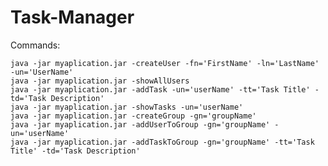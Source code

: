 # Task-Manager

Commands:

    java -jar myaplication.jar -createUser -fn='FirstName' -ln='LastName' -un='UserName'
    java -jar myaplication.jar -showAllUsers
    java -jar myaplication.jar -addTask -un='userName' -tt='Task Title' -td='Task Description'
    java -jar myaplication.jar -showTasks -un='userName'
    java -jar myaplication.jar -createGroup -gn='groupName'
    java -jar myaplication.jar -addUserToGroup -gn='groupName' -un='userName'
    java -jar myaplication.jar -addTaskToGroup -gn='groupName' -tt='Task Title' -td='Task Description'
